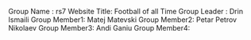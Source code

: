 Group Name   : rs7
Website Title: Football of all Time
Group Leader : Drin Ismaili
Group Member1: Matej Matevski
Group Member2: Petar Petrov Nikolaev
Group Member3: Andi Ganiu
Group Member4:
